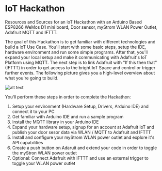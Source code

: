 # IoT Hackathon
Resources and Sources for an IoT Hackathon with an Arduino Based ESP8266 WeMos D1 mini board, Door sensor, myStrom WLAN Power Outlet, Adafruit MQTT and IFTTT.

The goal of this Hackathon is to get familiar with different technologies and build a IoT Use Case. You'll start with some basic steps, setup the IDE, hardware environment and run some simple programs. After that, you'll expand your local setup and make it communicating with Adafruit's IoT Platform using MQTT. The next step is to link Adafruit with "If this then that" (IFTTT) in order to get access to the bright IoT Space and control or trigger further events. The following picture gives you a high-level overview about what you're going to build.

![alt text](https://github.com/cvolkmer/iot-hackathon/blob/master/images/iot_hackathon_usecase_1.png "High-Level Overview IoT Hackathon")

You'll perform these steps in order to complete the Hackathon:
1. Setup your environment (Hardware Setup, Drivers, Arduino IDE) and connect it to your PC
2. Get familiar with Arduino IDE and run a sample program
3. Install the MQTT library in your Arduino IDE
4. Expand your hardware setup, signup for an account at Adafruit IoT and publish your door sesor data via WLAN / MQTT to Adafruit and IFTTT
5. Install and configure your myStrom WLAN power outlet and explore it's API capabilities
6. Create a push button on Adaruit and extend your code in order to toggle the myStron WLAN power outlet
7. Optional: Connect Adafruit with IFTTT and use an external trigger to toggle your WLAN power outlet
